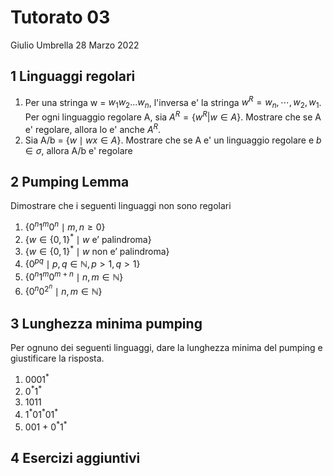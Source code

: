 # Tutorato 03
Giulio Umbrella
28 Marzo 2022

## 1 Linguaggi regolari

1. Per una stringa w = $w_{1}w_{2}...w_{n}$, l'inversa e' la stringa $w^{R}=w_{n}, \cdots, w_{2}, w_{1}$. Per ogni linguaggio regolare A, sia $A^{R}=\{w^{R}|w \in A\}$. Mostrare che se A e' regolare, allora lo e' anche $A^{R}$.
2. Sia A/b = $\{w \mid wx \in A\}$. Mostrare che se A e' un linguaggio regolare e $b \in \sigma$, allora A/b e' regolare

## 2 Pumping Lemma

Dimostrare che i seguenti linguaggi non sono regolari

1. $\{0^{n} 1^{m} 0^{n} \mid m,n \ge 0 \}$
2. $\{w \in \{0,1\}^{\ast} \mid w \textrm{ e' palindroma}\}$
3. $\{w \in \{0,1\}^{\ast} \mid w \textrm{ non e' palindroma}\}$
4. $\{0^{pq} \mid p,q  \in \mathbb{N}, p>1, q>1 \}$
5. $\{0^{n}1^{m}0^{m+n}\mid n,m \in \mathbb{N}  \}$
6. $\{0^{n}0^{2^{n}}\mid n,m \in \mathbb{N}  \}$

## 3 Lunghezza minima pumping

Per ognuno dei seguenti linguaggi, dare la lunghezza minima del pumping e giustificare la risposta.

1. $0001^{\ast}$ 
2. $0^{\ast}1^{\ast}$ 
3. 1011 
4. $1^{\ast}01^{\ast}01^{\ast}$
5. 001 + $0^{\ast}1^{\ast}$ 


## 4 Esercizi aggiuntivi
